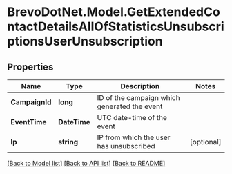 # BrevoDotNet.Model.GetExtendedContactDetailsAllOfStatisticsUnsubscriptionsUserUnsubscription

## Properties

Name | Type | Description | Notes
------------ | ------------- | ------------- | -------------
**CampaignId** | **long** | ID of the campaign which generated the event | 
**EventTime** | **DateTime** | UTC date-time of the event | 
**Ip** | **string** | IP from which the user has unsubscribed | [optional] 

[[Back to Model list]](../../README.md#documentation-for-models) [[Back to API list]](../../README.md#documentation-for-api-endpoints) [[Back to README]](../../README.md)

